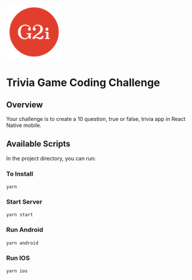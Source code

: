 ![The G2i Logo](https://raw.githubusercontent.com/g2i/code-challenge-static-assets/master/g2i-web-150px.png "The G2i logo")

# Trivia Game Coding Challenge

## Overview

Your challenge is to create a 10 question, true or false, trivia app in React Native mobile.

## Available Scripts

In the project directory, you can run:

### To Install
 ```
 yarn
 ```
### Start Server
 ```
 yarn start
 ```
### Run Android 
 ```
 yarn android
 ```
### Run IOS 
 ```
 yarn ios
 ```
